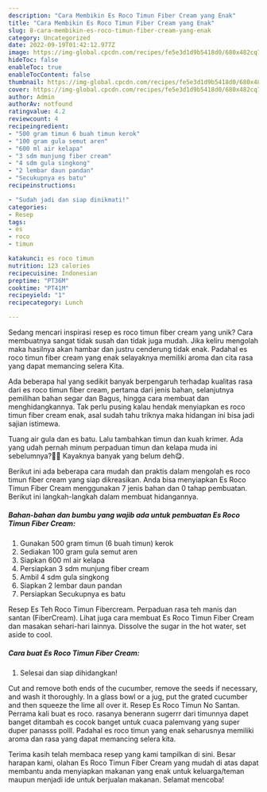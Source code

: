 ```yaml
---
description: "Cara Membikin Es Roco Timun Fiber Cream yang Enak"
title: "Cara Membikin Es Roco Timun Fiber Cream yang Enak"
slug: 8-cara-membikin-es-roco-timun-fiber-cream-yang-enak
category: Uncategorized
date: 2022-09-19T01:42:12.977Z
image: https://img-global.cpcdn.com/recipes/fe5e3d1d9b5418d0/680x482cq70/es-roco-timun-fiber-cream-foto-resep-utama.jpg
hideToc: false
enableToc: true
enableTocContent: false
thumbnail: https://img-global.cpcdn.com/recipes/fe5e3d1d9b5418d0/680x482cq70/es-roco-timun-fiber-cream-foto-resep-utama.jpg
cover: https://img-global.cpcdn.com/recipes/fe5e3d1d9b5418d0/680x482cq70/es-roco-timun-fiber-cream-foto-resep-utama.jpg
author: Admin
authorAv: notfound
ratingvalue: 4.2
reviewcount: 4
recipeingredient:
- "500 gram timun 6 buah timun kerok"
- "100 gram gula semut aren"
- "600 ml air kelapa"
- "3 sdm munjung fiber cream"
- "4 sdm gula singkong"
- "2 lembar daun pandan"
- "Secukupnya es batu"
recipeinstructions:

- "Sudah jadi dan siap dinikmati!"
categories:
- Resep
tags:
- es
- roco
- timun

katakunci: es roco timun 
nutrition: 123 calories
recipecuisine: Indonesian
preptime: "PT36M"
cooktime: "PT41M"
recipeyield: "1"
recipecategory: Lunch

---
```





Sedang mencari inspirasi resep es roco timun fiber cream yang unik? Cara membuatnya sangat tidak susah dan tidak juga mudah. Jika keliru mengolah maka hasilnya akan hambar dan justru cenderung tidak enak. Padahal es roco timun fiber cream yang enak selayaknya memiliki aroma dan cita rasa yang dapat memancing selera Kita.





Ada beberapa hal yang sedikit banyak berpengaruh terhadap kualitas rasa dari es roco timun fiber cream, pertama dari jenis bahan, selanjutnya pemilihan bahan segar dan Bagus, hingga cara membuat dan menghidangkannya. Tak perlu pusing kalau hendak menyiapkan es roco timun fiber cream enak,      asal sudah tahu triknya maka hidangan ini bisa jadi sajian istimewa.














Tuang air gula dan es batu. Lalu tambahkan timun dan kuah krimer. Ada yang udah pernah minum perpaduan timun dan kelapa muda ini sebelumnya?🥒🥥 Kayaknya banyak yang belum deh😋.






Berikut ini ada beberapa cara mudah dan praktis dalam mengolah es roco timun fiber cream yang siap dikreasikan. Anda bisa menyiapkan Es Roco Timun Fiber Cream menggunakan 7 jenis bahan dan 0 tahap pembuatan. Berikut ini langkah-langkah dalam membuat hidangannya.

<!--inarticleads1-->

##### Bahan-bahan dan bumbu yang wajib ada untuk pembuatan Es Roco Timun Fiber Cream:

1. Gunakan 500 gram timun (6 buah timun) kerok
1. Sediakan 100 gram gula semut aren
1. Siapkan 600 ml air kelapa
1. Persiapkan 3 sdm munjung fiber cream
1. Ambil 4 sdm gula singkong
1. Siapkan 2 lembar daun pandan
1. Persiapkan Secukupnya es batu


Resep Es Teh Roco Timun Fibercream. Perpaduan rasa teh manis dan santan (FiberCream). Lihat juga cara membuat Es Roco Timun Fiber Cream dan masakan sehari-hari lainnya. Dissolve the sugar in the hot water, set aside to cool. 

<!--inarticleads2-->

##### Cara buat Es Roco Timun Fiber Cream:


1. Selesai dan siap dihidangkan!

Cut and remove both ends of the cucumber, remove the seeds if necessary, and wash it thoroughly. In a glass bowl or a jug, put the grated cucumber and then squeeze the lime all over it. Resep Es Roco Timun No Santan. Perrama kali buat es roco. rasanya benerann sugerrr dari timunnya dapet banget ditambah es cocok banget untuk cuaca palemvang yang super duper panasss polll. Padahal es roco timun yang enak seharusnya memiliki aroma dan rasa yang dapat memancing selera kita. 

Terima kasih telah membaca resep yang kami tampilkan di sini. Besar harapan kami, olahan Es Roco Timun Fiber Cream yang mudah di atas dapat membantu anda menyiapkan makanan yang enak untuk keluarga/teman maupun menjadi ide untuk berjualan makanan. Selamat mencoba!
